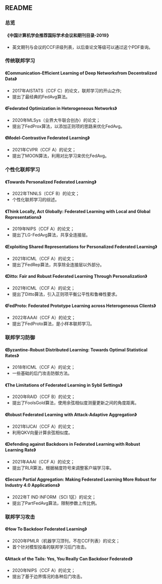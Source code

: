 ## README

### 总览

#### 《中国计算机学会推荐国际学术会议和期刊目录-2019》

- 英文期刊与会议的CCF评级列表，以后查论文等级可以通过这个PDF查询。

### 传统联邦学习

#### 《Communication-Efficient Learning of Deep Networksfrom Decentralized Data》

- 2017年AISTATS（CCF C）的论文，联邦学习的开山之作;
- 提出了最经典的FedAvg算法。

#### 《Federated Optimization in Heterogeneous Networks》

- 2020年MLSys（业界大牛联合创办）的论文；
- 提出了FedProx算法，以添加正则项的思路来优化FedAvg。

#### 《Model-Contrastive Federated Learning》

- 2021年CVPR（CCF A）的论文；
- 提出了MOON算法，利用对比学习来优化FedAvg。

### 个性化联邦学习

#### 《Towards Personalized Federated Learning》

- 2022年TNNLS（CCF B）的论文；
- 个性化联邦学习的综述。

#### 《Think Locally, Act Globally: Federated Learning with Local and Global Representations》

- 2019年NIPS（CCF A）的论文；
- 提出了LG-FedAvg算法，共享全连接层。

#### 《Exploiting Shared Representations for Personalized Federated Learning》

- 2021年ICML（CCF A）的论文；
- 提出了FedRep算法，共享除全连接层以外部分。

#### 《Ditto: Fair and Robust Federated Learning Through Personalization》

- 2021年ICML（CCF A）的论文；
- 提出了Ditto算法，引入正则项平衡公平性和鲁棒性要求。

#### 《FedProto: Federated Prototype Learning across Heterogeneous Clients》

- 2022年AAAI（CCF A）的论文；
- 提出了FedProto算法，是小样本联邦学习。

### 联邦学习防御

#### 《Byzantine-Robust Distributed Learning: Towards Optimal Statistical Rates》

- 2018年ICML（CCF A）的论文；
- 一些基础的后门攻击防御方法。

#### 《The Limitations of Federated Learning in Sybil Settings》

- 2020年RAID（CCF B）的论文；
- 提出了FoolsGold算法，使用余弦相似度测量更新之间的角度距离。

#### 《Robust Federated Learning with Attack-Adaptive Aggregation》

- 2021年IJCAI（CCF A）的论文；
- 利用QKV向量计算余弦相似度。

#### 《Defending against Backdoors in Federated Learning with Robust Learning Rate》

- 2021年AAAI（CCF A）的论文；
- 提出了RLR算法，根据梯度符号来调整客户端学习率。

#### 《Secure Partial Aggregation: Making Federated Learning More Robust for Industry 4.0 Applications》

- 2022年T IND INFORM（SCI 1区）的论文；
- 提出了PartFedAvg算法，限制参数上传比例。

### 联邦学习攻击

#### 《How To Backdoor Federated Learning》

- 2020年PMLR（机器学习顶刊，不在CCF列表）的论文；
- 首个针对模型投毒的联邦学习后门攻击。

#### 《Attack of the Tails: Yes, You Really Can Backdoor Federated》

- 2020年NIPS（CCF A）的论文；
- 提出了基于边界情况的各种后门攻击。

